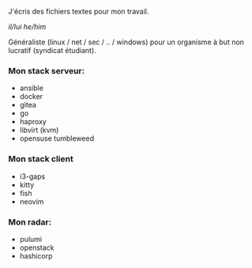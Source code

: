 J'écris des fichiers textes pour mon travail.

_il/lui he/him_

Généraliste (linux / net / sec / .. / windows) pour un organisme à but non lucratif (syndicat étudiant).

### Mon stack serveur:

- ansible
- docker
- gitea
- go
- haproxy
- libvirt (kvm)
- opensuse tumbleweed

### Mon stack client

- i3-gaps
- kitty
- fish
- neovim

### Mon radar:

- pulumi
- openstack
- hashicorp

<!--
**vlbeaudoin/vlbeaudoin** is a ✨ _special_ ✨ repository because its `README.md` (this file) appears on your GitHub profile.

Here are some ideas to get you started:

- 🔭 I’m currently working on ...
- 🌱 I’m currently learning ...
- 👯 I’m looking to collaborate on ...
- 🤔 I’m looking for help with ...
- 💬 Ask me about ...
- 📫 How to reach me: ...
- 😄 Pronouns: ...
- ⚡ Fun fact: ...
-->
